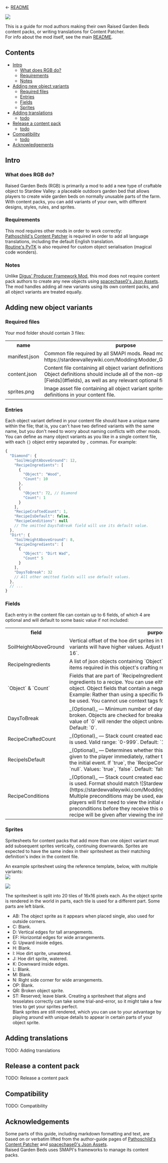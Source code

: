 ← [README](https://github.com/b-b-blueberry/RaisedGardenBeds/blob/master/README.md)

![](https://i.imgur.com/vic1xOi.png)

This is a guide for mod authors making their own Raised Garden Beds content packs, or writing translations for Content Patcher.  
For info about the mod itself, see the main [README](https://github.com/b-b-blueberry/RaisedGardenBeds/blob/master/README.md).

## Contents
* [Intro](#intro)
  * [What does RGB do?](#what-does-rgb-do)
  * [Requirements](#requirements)
  * [Notes](#notes)
* [Adding new object variants](#adding-new-object-variants)
  * [Required files](#required-files)
  * [Entries](#entries)
  * [Fields](#fields)
  * [Sprites](#sprites)
* [Adding translations](#adding-translations)
  * [todo](#todo-1)
* [Release a content pack](#release-a-content-pack)
  * [todo](#todo-2)
* [Compatibility](#compatibility)
  * [todo](#todo-3)
* [Acknowledgements](#acknowledgements)

## Intro
### What does RGB do?
Raised Garden Beds (RGB) is primarily a mod to add a new type of craftable object to Stardew Valley: a placeable outdoors garden bed that allows players to create wide garden beds on normally unusable parts of the farm. With content packs, you can add variants of your own, with different designs, styles, rules, and sprites.

### Requirements
This mod requires other mods in order to work correctly:  
[Pathoschild's Content Patcher](https://github.com/Pathoschild/StardewMods) is required in order to add all language translations, including the default English translation.  
[Routine's PyTK](https://github.com/Platonymous/Stardew-Valley-Mods) is also required for custom object serialisation (magical code wonders).

### Notes
Unlike [Digus' Producer Framework Mod](https://github.com/Digus/StardewValleyMods), this mod does not require content pack authors to create any new objects using [spacechase0's Json Assets](https://github.com/spacechase0). The mod handles adding all new variants using its own content packs, and all object variants are treated equally.

## Adding new object variants
### Required files
Your mod folder should contain 3 files:
<table>
  <tr>
    <th>name</th>
    <th>purpose</th>
  </tr>
  <tr>
    <td>
      manifest.json
    </td>
    <td>
      Common file required by all SMAPI mods. Read more: https://stardewvalleywiki.com/Modding:Modder_Guide/APIs/Manifest
    </td>
  </tr>
  <tr>
    <td>
      content.json
    </td>
    <td>
      Content file containing all object variant definitions for your mod. Object definitions should include all of the non-optional fields in [Fields](#fields), as well as any relevant optional fields.
    </td>
  </tr>
  <tr>
    <td>
      sprites.png
    </td>
    <td>
      Image asset file containing all object variant sprites matching the definitions in your content file.
    </td>
  </tr>
</table>

### Entries
Each object variant defined in your content file should have a unique name within the file; that is, you can't have two defined variants with the same name, but you don't need to worry about naming conflicts with other mods.  
You can define as many object variants as you like in a single content file, with each `{}` object entry separated by `,` commas. For example:
```js
{
  "Diamond": {
    "SoilHeightAboveGround": 12,
    "RecipeIngredients": [
      {
        "Object": "Wood",
        "Count": 10
      },
      {
        "Object": 72, // Diamond
        "Count": 1
      }
    ],
    "RecipeCraftedCount": 1,
    "RecipeIsDefault": false,
    "RecipeConditions": null
    // The omitted DaysToBreak field will use its default value.
  },
  "Dirt": {
    "SoilHeightAboveGround": 8,
    "RecipeIngredients": [
      {
        "Object": "Dirt Wad",
        "Count" 5
      }
    ],
    "DaysToBreak": 32
    // All other omitted fields will use default values.
  },
  // ...
}
```

### Fields
Each entry in the content file can contain up to 6 fields, of which 4 are optional and will default to some basic value if not included:
<table>
  <tr>
    <th>field</th>
    <th>purpose</th>
  </tr>
  <tr>
    <td>
      SoilHeightAboveGround
    </td>
    <td>
      Vertical offset of the hoe dirt sprites in the object sprite. Taller or larger variants will have higher values. Adjust to suit your sprite. Valid range: `6-16`.
    </td>
  </tr>
  <tr>
    <td>
      RecipeIngredients
    </td>
    <td>
      A list of json objects containing `Object` & `Count` fields that define the items required in this object's crafting recipe.
    </td>
  </tr>
  <tr>
    <td>
      `Object` & `Count`
    </td>
    <td>
      Fields that are part of `RecipeIngredients`. You can add up to 5 different ingredients to a recipe. You can use either the item ID or the name of the object. Object fields that contain a negative value are the generic ID. Example: Rather than using a specific flower, -70 allows for any flower to be used. You cannot use context tags for this field.
    </td>
  </tr>
  <tr>
    <td>
      DaysToBreak
    </td>
    <td>
      _(Optional)_ — Minimum number of days before this object is considered broken. Objects are checked for breakage at the end of each season. A value of `0` will render the object unbreakable. Valid range: `0-999`. Default: `0`.
    </td>
  </tr>
  <tr>
    <td>
      RecipeCraftedCount
    </td>
    <td>
      _(Optional)_ — Stack count created each time this object's crafting recipe is used. Valid range: `0-999`. Default: `1`.
    </td>
  </tr>
  <tr>
    <td>
      RecipeIsDefault
    </td>
    <td>
      _(Optional)_ — Determines whether this object's crafting recipe should be given to the player immediately, rather than waiting for the player to view the initial event. If `true`, the `RecipeConditions` field will be ignored if not `null`. Values: `true`, `false`. Default: `false`.
    </td>
  </tr>
  <tr>
    <td>
      RecipeConditions
    </td>
    <td>
      _(Optional)_ — Stack count created each time this object's crafting recipe is used. Format should match ![Stardew Valley's event preconditions](https://stardewvalleywiki.com/Modding:Event_data#Event_preconditions). Multiple preconditions may be used, each separated by `/`. If not `null`, players will first need to view the initial event and then meet the event preconditions before they receive this object's crafting recipe. If `null`, the recipe will be given after viewing the initial event. Default: `null`.
    </td>
  </tr>
</table>

### Sprites
Spritesheets for content packs that add more than one object variant must add subsequent sprites vertically, continuing downwards. Sprites are expected to have the same index in their spritesheet as their matching definition's index in the content file.

An example spritesheet using the reference template, below, with multiple variants:  
![](https://i.imgur.com/MK56mL8.png)

![](https://i.imgur.com/2YAwqGo.png)

The spritesheet is split into 20 tiles of 16x16 pixels each. As the object sprite is rendered in the world in parts, each tile is used for a different part. Some parts are left blank.  
* AB: The object sprite as it appears when placed single, also used for outside corners.
* C: Blank.
* D: Vertical edges for tall arrangements.
* EF: Horizontal edges for wide arrangements.
* G: Upward inside edges.
* H: Blank.
* I: Hoe dirt sprite, unwatered.
* J: Hoe dirt sprite, watered.
* K: Downward inside edges.
* L: Blank.
* M: Blank.
* N: Right side corner for wide arrangements.
* OP: Blank.
* QR: Broken object sprite.
* ST: Reserved; leave blank.
Creating a spritesheet that aligns and tesselates correctly can take some trial-and-error, so it might take a few tries to get your sprites perfect.  
Blank sprites are still rendered, which you can use to your advantage by playing around with unique details to appear in certain parts of your object sprite.

## Adding translations
TODO: Adding translations

## Release a content pack
TODO: Release a content pack

## Compatibility
TODO: Compatibility

## Acknowledgements
Some parts of this guide, including markdown formatting and text, are based on or verbatim lifted from the author-guide pages of [Pathoschild's Content Patcher](https://github.com/Pathoschild/StardewMods) and [spacechase0's Json Assets](https://github.com/spacechase0).  
Raised Garden Beds uses SMAPI's frameworks to manage its content packs.
